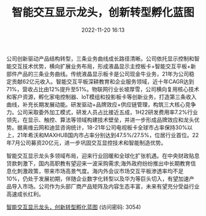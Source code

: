﻿---
title: 智能交互显示龙头，创新转型孵化蓝图
date: 2022-11-20 16:13
tags:
- 视源股份
updated: 
---

公司创新驱动产品结构转型，三条业务曲线成长路径清晰。公司依托显示控制和智能交互技术优势，横向扩展业务布局，形成液晶显示主控板卡+智能交互平板+新部件产品的三条业务曲线。传统液晶显示板卡是公司现金牛业务，21年为公司稳定贡献62亿元收入。智能交互平板深耕教育和企业服务领域，近十年CAGR达到71%，营收占比由12%提升至51%。物联网行业长坡厚雪，公司横向复用核心技术和客户资源，孵化家电控制器、IoT模组和投影板卡等创新业务，打造第三条收入曲线，补充长期发展动能。研发驱动+品牌效应+供应链管理，构筑三大核心竞争力。公司采取委外加工模式，研发人员占比接近五成，1H22研发费用率7.2%行业领先，在显示、触控、算法等领域构建技术壁垒，并进一步形成品牌效应和龙头优势。据奥维云网和迪显咨询统计，18-21年公司电视板卡全球市占率保持30%以上，21年希沃和MAXHUB国内市占率分别达到47.5%/27.5%，位居行业首位。22年7月公司募资20亿元，进一步巩固交互显控技术和智能制造优势。
<!-- more -->
智能交互显示龙头多领域布局，迎来行业回暖和全球化扩张机遇。在中央财政贴息贷款刺激下，国内高职教有望迎来一波采购需求;海外政府纷纷推出中长期教育信息化刺激政策，带来市场高景气度。海内外会议市场交互平板渗透率均不足10%，仍处于发展初期，伴随企业数字化转型以及华为等巨头切入，有望加速产品导入市场。公司作为头部厂商产品矩阵及内容生态丰富，未来有望充分受益行业高速成长红利。

[智能交互显示龙头，创新转型孵化蓝图](https://url12.ctfile.com/f/3948612-728191193-7e14db?p=3054)
(访问密码: 3054)
